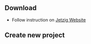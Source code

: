 
## Download

- Follow instruction on [Jetzig Website](https://www.jetzig.dev/downloads.html)

## Create new project